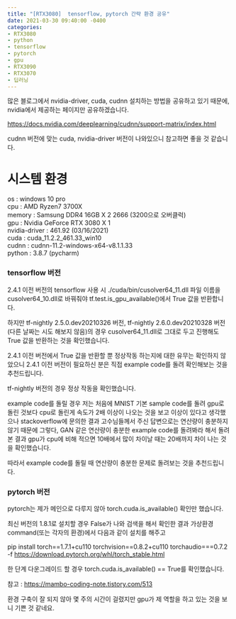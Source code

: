 ```yaml
---
title: "[RTX3080]  tensorflow, pytorch 간략 환경 공유"
date: 2021-03-30 09:40:00 -0400
categories: 
- RTX3080
- python
- tensorflow
- pytorch
- gpu
- RTX3090
- RTX3070
- 딥러닝
---
```


많은 블로그에서 nvidia-driver, cuda, cudnn 설치하는 방법을 공유하고 있기 때문에, nvidia에서 제공하는 페이지만 공유하겠습니다.

https://docs.nvidia.com/deeplearning/cudnn/support-matrix/index.html

cudnn 버전에 맞는 cuda, nvidia-driver 버전이 나와있으니 참고하면 좋을 것 같습니다.

# 시스템 환경
os : windows 10 pro  
cpu : AMD Ryzen7 3700X  
memory : Samsung DDR4 16GB X 2 2666 (3200으로 오버클럭)  
gpu : Nvidia GeForce RTX 3080 X 1  
nvidia-driver : 461.92 (03/16/2021)  
cuda : cuda_11.2.2_461.33_win10  
cudnn : cudnn-11.2-windows-x64-v8.1.1.33  
python : 3.8.7 (pycharm)  

### tensorflow 버전
2.4.1 이전 버전의 tensorflow 사용 시 ./cuda/bin/cusolver64_11.dll 파일 이름을 cusolver64_10.dll로 바꿔줘야 tf.test.is_gpu_available()에서 True 값을 반환합니다.  

하지만 tf-nightly 2.5.0.dev20210326 버전, tf-nightly 2.6.0.dev20210328 버전(다른 날짜는 시도 해보지 않음)의 경우 cusolver64_11.dll로 그대로 두고 진행해도 True 값을 반환하는 것을 확인했습니다.  

2.4.1 이전 버전에서 True 값을 반환할 뿐 정상작동 하는지에 대한 유무는 확인하지 않았으니 2.4.1 이전 버전이 필요하신 분은 직접 example code를 돌려 확인해보는 것을 추천드립니다.  

tf-nightly 버전의 경우 정상 작동을 확인했습니다.  


example code를 돌릴 경우 저는 처음에 MNIST 기본 sample code를 돌려 gpu로 돌린 것보다 cpu로 돌린게 속도가 2배 이상이 나오는 것을 보고 이상이 있다고 생각했으나 stackoverflow에 문의한 결과 고수님들께서 주신 답변으로는 연산량이 충분하지 않기 때문에 그렇다, GAN 같은 연산량이 충분한 example code를 돌려봐라 해서 돌려본 결과 gpu가 cpu에 비해 적으면 10배에서 많이 차이날 때는 20배까지 차이 나는 것을 확인했습니다.  


따라서 example code를 돌릴 때 연산량이 충분한 문제로 돌려보는 것을 추천드립니다.


### pytorch 버전
pytorch는 제가 메인으로 다루지 않아 torch.cuda.is_available() 확인만 했습니다.  

최신 버전의 1.8.1로 설치할 경우 False가 나와 검색을 해서 확인한 결과 가상환경 command(또는 각자의 환경)에서 다음과 같이 설치를 해주고  

pip install torch==1.7.1+cu110 torchvision==0.8.2+cu110 torchaudio===0.7.2 -f https://download.pytorch.org/whl/torch_stable.html  

한 단계 다운그레이드 할 경우 torch.cuda.is_available() == True를 확인했습니다.  

참고 : https://mambo-coding-note.tistory.com/513

환경 구축이 잘 되지 않아 몇 주의 시간이 걸렸지만 gpu가 제 역할을 하고 있는 것을 보니 기쁜 것 같네요.
